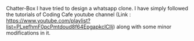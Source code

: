 Chatter-Box
I have tried to design a whatsapp clone. I have simply followed the tutorials of Coding Cafe youtube channel (Link : https://www.youtube.com/playlist?list=PLxefhmF0pcPmtdoud8f64EpgapkclCllj) along with some minor modifications in it.
